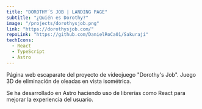 ```yaml
---
title: "DOROTHY´S JOB | LANDING PAGE"
subtitle: "¿Quién es Dorothy?"
image: "/projects/dorothysjob.png"
link: "https://dorothysjob.com/"
repoLink: "https://github.com/DanielRoCa01/Sakuraji"
techIcons:
  - React
  - TypeScript
  - Astro
---
```


Página web escaparate del proyecto de videojuego "Dorothy's Job". Juego 3D de eliminación de oleadas en vista isométrica.

Se ha desarrollado en Astro haciendo uso de librerías como React para mejorar la experiencia del usuario.